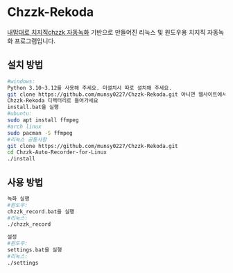 #  Chzzk-Rekoda
[내맘대로 치지직chzzk 자동녹화](https://gall.dcinside.com/stellive/1150701) 기반으로 만들어진 리눅스 및 원도우용 치지직 자동녹화 프로그램입니다.

## 설치 방법
```bash
#windows:
Python 3.10~3.12를 사용해 주세요. 미설치시 따로 설치해 주세요.
git clone https://github.com/munsy0227/Chzzk-Rekoda.git 아니면 웹사이트에서 ZIP 다운로드
Chzzk-Rekoda 디렉터리로 들어가세요
install.bat을 실행
#ubuntu:
sudo apt install ffmpeg
#arch linux
sudo pacman -S ffmpeg
#리눅스 공통사항
git clone https://github.com/munsy0227/Chzzk-Rekoda.git
cd Chzzk-Auto-Recorder-for-Linux
./install
```

## 사용 방법
```bash
녹화 실행
#윈도우:
chzzk_record.bat을 실행
#리눅스:
./chzzk_record

설정
#윈도우:
settings.bat을 실행
#리눅스:
./settings
```
